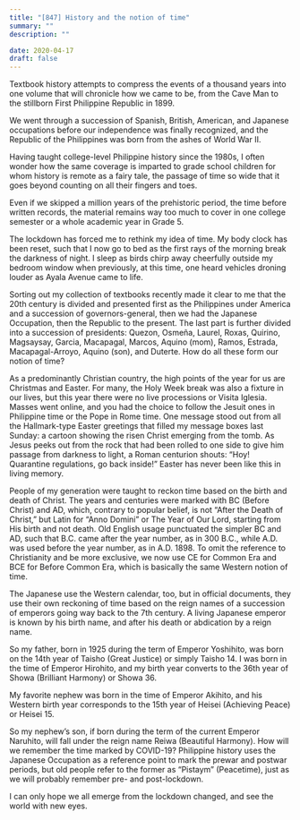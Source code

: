 ```yaml
---
title: "[847] History and the notion of time"
summary: ""
description: ""

date: 2020-04-17
draft: false
---
```


Textbook history attempts to compress the events of a thousand years into one volume that will chronicle how we came to be, from the Cave Man to the stillborn First Philippine Republic in 1899.

We went through a succession of Spanish, British, American, and Japanese occupations before our independence was finally recognized, and the Republic of the Philippines was born from the ashes of World War II.

Having taught college-level Philippine history since the 1980s, I often wonder how the same coverage is imparted to grade school children for whom history is remote as a fairy tale, the passage of time so wide that it goes beyond counting on all their fingers and toes.

Even if we skipped a million years of the prehistoric period, the time before written records, the material remains way too much to cover in one college semester or a whole academic year in Grade 5.

The lockdown has forced me to rethink my idea of time. My body clock has been reset, such that I now go to bed as the first rays of the morning break the darkness of night. I sleep as birds chirp away cheerfully outside my bedroom window when previously, at this time, one heard vehicles droning louder as Ayala Avenue came to life.

Sorting out my collection of textbooks recently made it clear to me that the 20th century is divided and presented first as the Philippines under America and a succession of governors-general, then we had the Japanese Occupation, then the Republic to the present. The last part is further divided into a succession of presidents: Quezon, Osmeña, Laurel, Roxas, Quirino, Magsaysay, Garcia, Macapagal, Marcos, Aquino (mom), Ramos, Estrada, Macapagal-Arroyo, Aquino (son), and Duterte. How do all these form our notion of time?

As a predominantly Christian country, the high points of the year for us are Christmas and Easter. For many, the Holy Week break was also a fixture in our lives, but this year there were no live processions or Visita Iglesia. Masses went online, and you had the choice to follow the Jesuit ones in Philippine time or the Pope in Rome time. One message stood out from all the Hallmark-type Easter greetings that filled my message boxes last Sunday: a cartoon showing the risen Christ emerging from the tomb. As Jesus peeks out from the rock that had been rolled to one side to give him passage from darkness to light, a Roman centurion shouts: “Hoy! Quarantine regulations, go back inside!” Easter has never been like this in living memory.

People of my generation were taught to reckon time based on the birth and death of Christ. The years and centuries were marked with BC (Before Christ) and AD, which, contrary to popular belief, is not “After the Death of Christ,” but Latin for “Anno Domini” or The Year of Our Lord, starting from His birth and not death. Old English usage punctuated the simpler BC and AD, such that B.C. came after the year number, as in 300 B.C., while A.D. was used before the year number, as in A.D. 1898. To omit the reference to Christianity and be more exclusive, we now use CE for Common Era and BCE for Before Common Era, which is basically the same Western notion of time.

The Japanese use the Western calendar, too, but in official documents, they use their own reckoning of time based on the reign names of a succession of emperors going way back to the 7th century. A living Japanese emperor is known by his birth name, and after his death or abdication by a reign name.

So my father, born in 1925 during the term of Emperor Yoshihito, was born on the 14th year of Taisho (Great Justice) or simply Taisho 14. I was born in the time of Emperor Hirohito, and my birth year converts to the 36th year of Showa (Brilliant Harmony) or Showa 36.

My favorite nephew was born in the time of Emperor Akihito, and his Western birth year corresponds to the 15th year of Heisei (Achieving Peace) or Heisei 15.

So my nephew’s son, if born during the term of the current Emperor Naruhito, will fall under the reign name Reiwa (Beautiful Harmony). How will we remember the time marked by COVID-19? Philippine history uses the Japanese Occupation as a reference point to mark the prewar and postwar periods, but old people refer to the former as “Pistaym” (Peacetime), just as we will probably remember pre- and post-lockdown.

I can only hope we all emerge from the lockdown changed, and see the world with new eyes.
